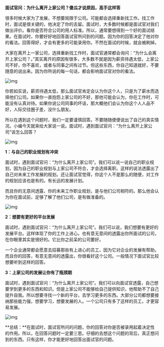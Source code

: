 **面试官问：为什么离开上家公司？傻瓜才说原因，高手这样答**

很多时候大家为了发展，不想要局限于公司。可能都会选择重新找工作。找工作时，面试是很关键的，他决定了你的去留。面试时，大多数时候都是面试官对我们做出评价。看你是否符合公司的用人标准。所以，通常要想得到一个好的面试结果。在面试时，你要好好地回答面试官所问到的问题。因为你的回答决定了他对你的看法。回答得好，才会有更多的可能录用你。不然在面试的时候，就会被刷掉。

大家在离开上一家公司，选择重新找工作时，面试官通常都会询问：“为什么会离开上家公司？。”其实离开的原因有很多，大多数不就是因为薪资待遇太低，上家公司不好，你不喜欢，或者与同事之间有过节。但这些东西，你自己知道就好，不要随意的说出来。因为你所说的每一句话，都会影响面试官对你的看法。

![img](https://pics7.baidu.com/feed/ca1349540923dd5470e5e32bebd362d99e8248c4.jpeg@f_auto?token=48af52c3066a81a9474f766730b0cb5d&s=1C10E4172051E388346D8CE503007022)

你若如实说，薪资待遇太低，那么面试官肯定会认为你这个人，只是为了薪水而选择他们公司。如果你一直抱怨上家公司的不好，那他可能会认为，你在工作时，可能没有认真对待。如果你说公司同事的坏话，那大概他们会认为你这个人人品不好，人际交往圈子差，没什么朋友。

所以在遇到这个问题时，我们一定要谨慎回答。不要随随便便说出了自己的真实情况。小编今天就来给大家说一说。面试时，遇到面试官问：“为什么离开上家公司”该怎么回答？

![img](https://pics7.baidu.com/feed/574e9258d109b3de8c4c5b36f765bd86820a4cda.jpeg@f_auto?token=87d6c94114db03594b127293cefb8f3c&s=F982CD104A725A980C9D41DE0300D0A2)

**1：与自己的职业规划有冲突**

面试时，遇到面试官问：“为什么离开上家公司”。我们可以说一说自己的职业规划，因为自己的职业规划与上家公司不符合，才会选择离职。这样的说法透露出了自己对未来工作发展的规划。还让面试官觉得，你这个人不是那么的随便，对工作的规划应该也是有的。有长远的发展计划。

而且你的无意间透露，你的未来工作职业规划，是与他们公司相符的。那么他会认为你在面试前，足够了解了他们公司，是有做准备的。

![img](https://pics6.baidu.com/feed/0bd162d9f2d3572c9bb13861b1c9b22063d0c31a.jpeg@f_auto?token=96659999eb92156abcf1b404a2b45526&s=5082FD154899A69076BCE5880300A0B3)

**2：想要有更好的平台发展**

面试时，遇到面试官问：“为什么离开上家公司”。我们可以说，我们想要有更好的发展平台。这样体现了你的工作上进心。也有意无意间的透露出你所面试的公司，在你眼里其实是很好的。它比你之前呆的公司要好。

一个企业通常都会愿意去招募那些有上进心的员工，因为它对企业的发展有帮助。而且你的回答，有意无意间的透露出，你很看好这个公司。一般情况下面试官比较想要听到这样的回答。

**3：上家公司的发展让你有了瓶颈期**

面试时，遇到面试官问：“为什么离开上家公司”。我们可以向面试官透露，自己想要学到更多的东西和知识。但是上家公司不能够给自己提供知识，他帮助不了自己提升自我。所以想要寻找一个新的平台，去学习更多的东西。大部分公司都想要接纳那些能力强，想要学习，想要发展的人。一个公司只有多了这样的员工，才更容易发展。

![img](https://pics0.baidu.com/feed/4afbfbedab64034f6c42215d9519a8360b551d3b.png@f_auto?token=b4f26768d2a27b7017f5e5b7f21df353&s=4CA43472054A4D495C5CF4CE030000B1)

**总结：**在面试时，面试官所问的问题，你的回答对你是否被录用起着决定性的作用。所以，在回答问题时一定要三思。仔细的去想这个问题的背后，真正想问到的东西。只有这样，你才能更好地回答出面试官的问题。